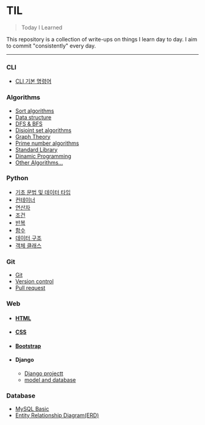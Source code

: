 # TIL
> Today I Learned

This repository is a collection of write-ups on things I learn day to day. I aim to commit "consistently" every day.

___
### CLI
- [CLI 기본 명령어](https://github.com/hw1004/1day1commit/blob/main/CLI/CLI_%EC%A0%95%ED%98%9C%EC%9B%90.md)

### Algorithms
- [Sort algorithms](https://github.com/hw1004/TIL/blob/main/algorithms/sort_algorithms.md)
- [Data structure](https://github.com/hw1004/TIL/blob/main/algorithms/data_structure.md)
- [DFS & BFS](https://github.com/hw1004/TIL/blob/main/algorithms/DFS_BFS.md)
- [Disjoint set algorithms](https://github.com/hw1004/TIL/blob/main/algorithms/disjoint_set_algorithms.md)
- [Graph Theory](https://github.com/hw1004/TIL/blob/main/algorithms/graph_theory.md)
- [Prime number algorithms](https://github.com/hw1004/TIL/blob/main/algorithms/prime_number_algorithm.md)
- [Standard Library](https://github.com/hw1004/TIL/blob/main/algorithms/standard_library.md)
- [Dinamic Programming](https://github.com/hw1004/TIL/blob/main/algorithms/dimanic_programming.md)
- [Other Algorithms...](https://github.com/hw1004/TIL/blob/main/algorithms/etc_algorithms.md)

### Python
- [기초 문법 및 데이터 타입](https://github.com/hw1004/1day1commit/blob/main/python/basic_syntax_and_datatype.md)
- [컨테이너](https://github.com/hw1004/1day1commit/blob/main/python/container.md)
- [연산자](https://github.com/hw1004/1day1commit/blob/main/python/operator.md)
- [조건](https://github.com/hw1004/1day1commit/blob/main/python/conditional_statement.md)
- [반복](https://github.com/hw1004/1day1commit/blob/main/python/loop_statement.md)
- [함수](https://github.com/hw1004/1day1commit/blob/main/python/function.md)
- [데이터 구조](https://github.com/hw1004/1day1commit/blob/main/python/data_structure.md)
- [객체 클래스](https://github.com/hw1004/1day1commit/blob/main/python/oop.md)

### Git
- [Git](https://github.com/hw1004/1day1commit/blob/main/git/git_%EC%A0%95%ED%98%9C%EC%9B%90.md)
- [Version control](https://github.com/hw1004/1day1commit/blob/main/git/git_version.md)
- [Pull request](https://github.com/hw1004/1day1commit/blob/main/git/git_pull_request.md)



### Web
- #### [HTML](https://github.com/hw1004/TIL/blob/main/web/HTML/html_basic.md)
- #### [CSS](https://github.com/hw1004/TIL/blob/main/web/CSS/css_basic.md)
- #### [Bootstrap](https://github.com/hw1004/1day1commit/tree/main/web/Bootstrap)
- #### Django
  - [Django projectt](https://github.com/hw1004/TIL/blob/main/django/django_basic.md)
  - [model and database](https://github.com/hw1004/TIL/blob/main/django/model.md)

### Database
- [MySQL Basic](https://github.com/hw1004/TIL/blob/main/DB/MySQL.md)
- [Entity Relationship Diagram(ERD)](https://github.com/hw1004/TIL/blob/main/DB/ERD.md)